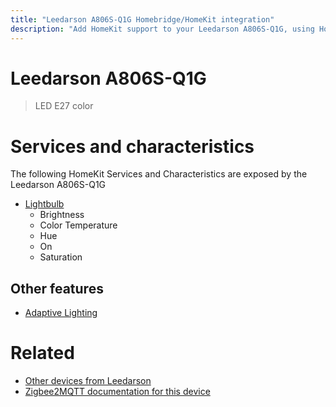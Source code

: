 ```yaml
---
title: "Leedarson A806S-Q1G Homebridge/HomeKit integration"
description: "Add HomeKit support to your Leedarson A806S-Q1G, using Homebridge, Zigbee2MQTT and homebridge-z2m."
---
```

<!---
This file has been GENERATED using src/docgen/docgen.ts
DO NOT EDIT THIS FILE MANUALLY!
-->
# Leedarson A806S-Q1G
> LED E27 color


# Services and characteristics
The following HomeKit Services and Characteristics are exposed by
the Leedarson A806S-Q1G

* [Lightbulb](../../light.md)
  * Brightness
  * Color Temperature
  * Hue
  * On
  * Saturation


## Other features
* [Adaptive Lighting](../../light.md)


# Related
* [Other devices from Leedarson](../index.md#leedarson)
* [Zigbee2MQTT documentation for this device](https://www.zigbee2mqtt.io/devices/A806S-Q1G.html)